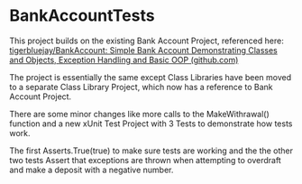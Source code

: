 # BankAccountTests

This project builds on the existing Bank Account Project, referenced here: <a href="https://github.com/tigerbluejay/BankAccount">tigerbluejay/BankAccount: Simple Bank Account Demonstrating Classes and Objects, Exception Handling and Basic OOP (github.com)</a>

The project is essentially the same except Class Libraries have been moved to a separate Class Library Project, which now has a reference to Bank Account Project.

There are some minor changes like more calls to the MakeWithrawal() function and a new xUnit Test Project with 3 Tests to demonstrate how tests work.

The first Asserts.True(true) to make sure tests are working and the the other two tests Assert that exceptions are thrown when attempting to overdraft and make a deposit with a negative number.
